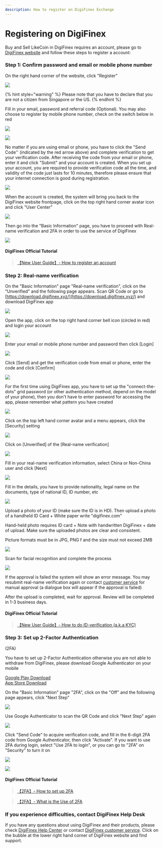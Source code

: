 ```yaml
---
description: How to register on DigiFinex Exchange
---
```


# Registering on DigiFinex

Buy and Sell LikeCoin in DigiFinex requires an account, please go to [DigiFinex website](https://www.digifinex.com/zh-cn/?ts=1597115837) and follow these steps to register a account:



### Step 1: Confirm password and email or mobile phone number

On the right hand corner of the website, click "Register"

![](../../.gitbook/assets/digifinex-1-en.png)

{% hint style="warning" %}
Please note that you have to declare that you are not a citizen from Singapore or the US.
{% endhint %}

Fill in your email, password and referral code \(Optional\). You may also choose to register by mobile phone number, check on the switch below in red

![](../../.gitbook/assets/digifinex-2-en.png)

![](../../.gitbook/assets/digifinex-3-en.png)

No matter if you are using email or phone, you have to click the "Send Code'' \(indicated by the red arrow above\) and complete verification to get your verification code. After receiving the code from your email or phone, enter it and click "Submit" and your account is created. When you set up your account, you are required to provide verification code all the time, and validity of the code just lasts for 10 minutes, therefore please ensure that your internet connection is good during registration.

![](../../.gitbook/assets/digifinex-4-en.png)

When the account is created, the system will bring you back to the DigiFinex website frontpage, click on the top right hand corner avatar icon and click "User Center"

![](../../.gitbook/assets/digifinex-5-en.png)

Then go into the "Basic Information" page, you have to proceed with Real-name verification and 2FA in order to use the service of DigiFinex

![](../../.gitbook/assets/digifinex-6-en.png)

#### DigiFinex Official Tutorial

> [【New User Guide】- How to register an account](https://digifinex.zendesk.com/hc/en-us/articles/360006576493--New-User-Guide-How-to-register-an-account)

### Step 2: Real-name verification <a id="2"></a>

On the "Basic Information" page "Real-name verification", click on the "Unverified" and the following page appears. Scan QR Code or go to [https://download.digifinex.xyz/](https://download.digifinex.xyz/) and download DigiFinex app

![](../../.gitbook/assets/digifinex-11-en.png)

Open the app, click on the top right hand corner bell icon \(circled in red\) and login your account

![](../../.gitbook/assets/digifinex-mobile-1.png)

Enter your email or mobile phone number and password then click \[Login\]

![](../../.gitbook/assets/digifinex-mobile-2.png)

Click \[Send\] and get the verification code from email or phone, enter the code and click \[Confirm\]

![](../../.gitbook/assets/digifinex-mobile-3.png)

For the first time using DigiFinex app, you have to set up the "connect-the-dots" grid password \(or other authentication method, depend on the model of your phone\), then you don't have to enter password for accessing the app, please remember what pattern you have created



![](../../.gitbook/assets/digifinex-mobile-4.png)

Click on the top left hand corner avatar and a menu appears, click the \[Security\] setting

![](../../.gitbook/assets/digifinex-mobile-5.png)

Click on \[Unverified\] of the \[Real-name verification\] 

![](../../.gitbook/assets/digifinex-mobile-6.png)

Fill in your real-name verification information, select China or Non-China user and click \[Next\]

![](../../.gitbook/assets/digifinex-mobile-7.png)

Fill in the details, you have to provide nationality, legal name on the documents, type of national ID,  ID number, etc

![](../../.gitbook/assets/digifinex-mobile-8.png)

Upload a photo of your ID \(make sure the ID is in HD\). Then upload a photo of a handheld ID Card + White paper write "digifinex.com"

Hand-held photo requires ID card + Note with handwritten DigiFinex + date of upload. Make sure the uploaded photos are clear and consistent. 

Picture formats must be in JPG, PNG f and the size must not exceed 2MB

![](../../.gitbook/assets/mceclip1.png)

Scan for facial recognition and complete the process

![](../../.gitbook/assets/shi-ming-ren-zheng-yuan-tu-560-tu-.jpg)

If the approval is failed the system will show an error message. You may resubmit real-name verification again or contact [customer service](https://digifinex.zendesk.com/hc/en-us/articles/360000525241-How-to-get-help-for-the-Customer-Service) for manual approval \(a dialogue box will appear if the approval is failed\)

After the upload is completed, wait for approval. Review will be completed in 1-3 business days.

#### DigiFinex Official Tutorial

> [【New User Guide】- How to do ID-verification \(a.k.a KYC\)](https://digifinex.zendesk.com/hc/en-us/articles/360006473334--New-User-Guide-How-to-do-ID-verification-a-k-a-KYC-)

### Step 3: Set up 2-Factor Authentication \(2FA\) <a id="3-google-"></a>

You have to set up 2-Factor Authentication otherwise you are not able to withdraw from DigiFinex, please download Google Authenticator on your mobile

[Google Play Download](https://play.google.com/store/apps/details?id=com.google.android.apps.authenticator2&hl=zh_TW)  
[App Store Download](https://apps.apple.com/hk/app/google-authenticator/id388497605)

On the "Basic Information" page "2FA", click on the "Off" and the following page appears, click "Next Step"

![](../../.gitbook/assets/digifinex-7-en.png)

Use Google Authenticator to scan the QR Code and click "Next Step" again

![](../../.gitbook/assets/digifinex-8-en.png)

Click "Send Code" to acquire verification code, and fill in the 6-digit 2FA code from Google Authenticator, then click "Activate". If you want to use 2FA during login, select "Use 2FA to login", or you can go to "2FA" on "Security" to turn it on



![](../../.gitbook/assets/digifinex-9-en.png)

![](../../.gitbook/assets/digifinex-10-en.png)

#### DigiFinex Official Tutorial

> [【2FA】- How to set up 2FA](https://digifinex.zendesk.com/hc/en-us/articles/360007869553--2FA-How-to-set-up-2FA)

> [【2FA】- What is the Use of 2FA](https://digifinex.zendesk.com/hc/en-us/articles/360000511061--2FA-What-is-the-Use-of-2FA)

### If you experience difficulties, contact DigiFinex Help Desk

If you have any questions about using DigiFinex and their products,  please check [DigiFinex Help Center](https://digifinex.zendesk.com/hc/en-us) or contact [DigiFinex customer service](https://digifinex.zendesk.com/hc/en-us/articles/360000525241-How-to-get-help-for-the-Customer-Service). Click on the bubble at the lower right hand corner of DigiFinex website and find support.

